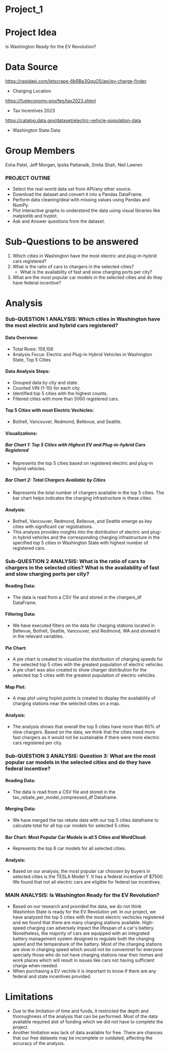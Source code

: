 # Project_1

# Project Idea

Is Washington Ready for the EV Revolution?

# Data Source

https://rapidapi.com/letscrape-6bRBa3QguO5/api/ev-charge-finder
- Charging Location 

https://fueleconomy.gov/feg/tax2023.shtml
- Tax Incentives 2023

https://catalog.data.gov/dataset/electric-vehicle-population-data
- Washington State Data


# Group Members 
Esha Patel, Jeff Morgan, Ipsita Pattanaik, Smita Shah, Neil Lawren

### PROJECT OUTINE

* Select the real-world data set from API/any other source.
* Download the dataset and convert it into a Pandas DataFrame.
* Perform data cleaning/deal with missing values using Pandas and NumPy.
* Plot interactive graphs to understand the data using visual libraries like matplotlib and hvplot.
* Ask and Answer questions from the dataset.


# Sub-Questions to be answered
1. Which cities in Washington have the most electric and plug-in-hybrid cars registered?
2. What is the ratio of cars to chargers in the selected cities? 
    - What is the availability of fast and slow charging ports per city?
3. What are the most popular car models in the selected cities and do they have federal incentive?

# Analysis
### Sub-QUESTION 1 ANALYSIS: Which cities in Washington have the most electric and hybrid cars registered?
#### Data Overview:
-	Total Rows: 159,106
-	Analysis Focus: Electric and Plug-in Hybrid Vehicles in Washington State, Top 5 Cities 

#### Data Analysis Steps:
-	Grouped data by city and state.
-	Counted VIN (1-10) for each city.
-	Identified top 5 cities with the highest counts.
-	Filtered cities with more than 5000 registered cars.

#### Top 5 Cities with most Electric Vechicles:
-	Bothell, Vancouver, Redmond, Bellevue, and Seattle.

#### Visualizations:
##### Bar Chart 1: Top 5 Cities with Highest EV and Plug-in-hybrid Cars Registered
-	Represents the top 5 cities based on registered electric and plug-in hybrid vehicles.

##### Bar Chart 2: Total Chargers Available by Cities
-	Represents the total number of chargers available in the top 5 cities. The bar chart helps indicates the charging infrastructure in these cities.

#### Analysis: 
-	Bothell, Vancouver, Redmond, Bellevue, and Seattle emerge as key cities with significant car registrations.
-	This analysis provides insights into the distribution of electric and plug-in hybrid vehicles and the corresponding charging infrastructure in the specified top 5 cities in Washington State with highest number of registered cars.

### Sub-QUESTION 2 ANALYSIS:  What is the ratio of cars to chargers in the selected cities? What is the availability of fast and slow charging ports per city?
#### Reading Data:
-	The data is read from a CSV file and stored in the chargers_df DataFrame.

#### Filtering Data:
-	We have executed filters on the data for charging stations located in Bellevue, Bothell, Seattle, Vancouver, and Redmond, WA and storeed it in the relevant variables. 

#### Pie Chart:
- A pie chart is created to visualize the distribution of charging speeds for the selected top 5 cities with the greatest population of electric vehicles. 
- A pie chart was also created to show charger distribution for the selected top 5 cities with the greatest population of electric vehicles. 

#### Map Plot:
- A map plot using hvplot.points is created to display the availability of charging stations near the selected cities on a map. 

#### Analysis: 
- The analysis shows that overall the top 5 cities have more than 60% of slow chargers. Based on the data, we think that the cities need more fast chargers as it would not be sustainable if there were more electric cars registered per city. 

### Sub-QUESTION 3 ANALYSIS: Question 3: What are the most popular car models in the selected cities and do they have federal incentive?
#### Reading Data:
-	The data is read from a CSV file and stored in the tax_rebate_per_model_compressed_df Dataframe.

#### Merging Data:
-	We have merged the tax rebate data with our top 5 cities dataframe to calculate total for all top car models for selected 5 cities.

#### Bar Chart: Most Popular Car Models in all 5 Cities and WordCloud:
-	Represents the top 6 car models for all selected cities.

#### Analysis: 
- Based on our analysis, the most popular car choosen by buyers in selected cities is the TESLA Model Y. It  has a federal incentive of $7500. We found that not all electric cars are eligible for federal tax incentives. 

### MAIN ANALYSIS: Is Washington Ready for the EV Revolution?
- Based on our research and provided the data, we do not think Washinton State is ready for the EV Revolution yet. In our project, we have analyzed the top 5 cities with the most electric vechicles registered and we found that there are many charging stations available. High-speed charging can adversely impact the lifespan of a car's battery. Nonetheless, the majority of cars are equipped with an integrated battery management system designed to regulate both the charging speed and the temperature of the battery. Most of the charging stations are slow in charging speed which would not be conveninet for everyone specially those who do not have charging stations near their homes and work places which will result in issues like cars not having sufficient charge when needed.
- When purchasing a EV vechile it is important to know if there are any federal and state incentives provided. 
  
# Limitations 
- Due to the limitation of time and funds, it restricted the depth and thoroughness of the analysis that can be performed. Most of the data available required alot of funding which we did not have to complete the project.  
- Another limitation was lack of data available for free. There are chances that our free datasets may be incomplete or outdated, affecting the accuracy of the analysis. 

